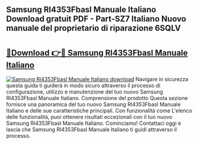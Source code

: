 ## Samsung Rl4353Fbasl Manuale Italiano Download gratuit PDF - Part-SZ7 Italiano Nuovo manuale del proprietario di riparazione 6SQLV

# <h2><a href="http://dfdcz1d.blite.top/?on=Samsung+Rl4353Fbasl+Manuale+Italiano">🔗Download 👉🔴 Samsung Rl4353Fbasl Manuale Italiano</a></h2>

[![Samsung Rl4353Fbasl Manuale Italiano download](https://i.imgur.com/lujVjoI.png)](http://dfdcz1d.blite.top/?on=Samsung+Rl4353Fbasl+Manuale+Italiano)
Navigare in sicurezza questa guida ti guiderà in modo sicuro attraverso il processo di configurazione, utilizzo e manutenzione del tuo nuovo Samsung Rl4353Fbasl Manuale Italiano. Comprensione del prodotto Questa sezione fornisce una panoramica del tuo nuovo Samsung Rl4353Fbasl Manuale Italiano e delle sue caratteristiche principali. Con funzionalità come L'elenco delle funzionalità, puoi ottenere risultati eccezionali con il tuo nuovo Samsung Rl4353Fbasl Manuale Italiano. Cominciamo! Contattaci oggi e lascia che Samsung Rl4353Fbasl Manuale Italiano ti guidi attraverso il processo.
